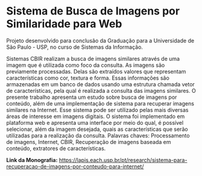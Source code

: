 # Sistema de Busca de Imagens por Similaridade para Web

Projeto desenvolvido para conclusão da Graduação para a Universidade de São Paulo - USP, no curso de Sistemas da Informação.

Sistemas CBIR realizam a busca de imagens similares através de uma imagem que é utilizada como foco da consulta. As imagens são previamente processadas. Delas são extraídos valores que representam características como cor, textura e forma. Essas informações são armazenadas em um banco de dados usando uma estrutura chamada vetor de características, pela qual é realizada a consulta das imagens similares. O presente trabalho apresenta um estudo sobre busca de imagens por conteúdo, além de uma implementação de sistema para recuperar imagens similares na Internet. Esse sistema pode ser utilizado pelas mais diversas áreas de interesse em imagens digitais. O sistema foi implementado em plataforma web e apresenta uma interface por meio do qual, é possível selecionar, além da imagem desejada, quais as características que serão utilizadas para a realização da consulta. Palavras chaves: Processamento de imagens, Internet, CBIR, Recuperação de imagens baseada em conteúdo, extratores de características.

**Link da Monografia:** https://lapis.each.usp.br/pt/research/sistema-para-recuperacao-de-imagens-por-conteudo-para-internet/

